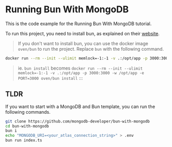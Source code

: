 # Running Bun With MongoDB

This is the code example for the Running Bun With MongoDB tutorial.

To run this project, you need to install bun, as explained on their [website](https://bun.sh).

>If you don't want to install bun, you can use the docker image `oven/bun` to run the project. Replace `bun` with the following command.

```bash
docker run --rm --init --ulimit memlock=-1:-1 -v .:/opt/app -p 3000:3000 -w /opt/app -e PORT=3000 oven/bun <params>
```

>ie. `bun install` becomes `docker run --rm --init --ulimit memlock=-1:-1 -v .:/opt/app -p 3000:3000 -w /opt/app -e PORT=3000 oven/bun install`
:::

## TLDR

If you want to start with a MongoDB and Bun template, you can run the following commands.

```bash
git clone https://github.com/mongodb-developer/bun-with-mongodb
cd bun-with-mongodb
bun i
echo "MONGODB_URI=<your_atlas_connection_string>" > .env
bun run index.ts
```
